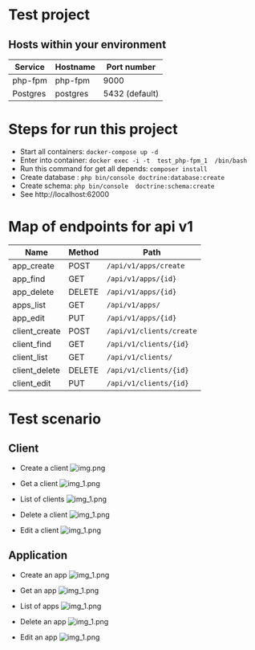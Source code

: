Test project
==================================

## Hosts within your environment ##


Service|Hostname|Port number
------|---------|-----------
php-fpm|php-fpm|9000
Postgres|postgres|5432 (default)

# Steps for run this project #
* Start all containers: `docker-compose up -d`
* Enter into container: `docker exec -i -t  test_php-fpm_1  /bin/bash`
* Run this command for get all depends: `composer install`
* Create database : `php bin/console doctrine:database:create`
* Create schema: `php bin/console  doctrine:schema:create`
* See http://localhost:62000

# Map of endpoints for api v1 #

Name|Method|Path
------|---------|-----------
app_create|POST|`/api/v1/apps/create`
app_find|GET|`/api/v1/apps/{id}`
app_delete|DELETE|`/api/v1/apps/{id}`
apps_list|GET|`/api/v1/apps/`
app_edit|PUT|`/api/v1/apps/{id}`
client_create|POST|`/api/v1/clients/create`
client_find|GET|`/api/v1/clients/{id}`
client_list|GET|`/api/v1/clients/`
client_delete|DELETE|`/api/v1/clients/{id}`
client_edit|PUT|`/api/v1/clients/{id}`


# Test scenario #
##  Client ##
* Create a client
![img.png](scenario/img.png)
  
* Get a client
![img_1.png](scenario/img_1.png)
  
* List of clients
![img_1.png](scenario/img_2.png)

* Delete a client
![img_1.png](scenario/img_3.png)

* Edit a client
![img_1.png](scenario/img_4.png)

##  Application ##
* Create an app
![img_1.png](scenario/img_5.png)

* Get an app
![img_1.png](scenario/img_6.png)

* List of apps
![img_1.png](scenario/img_7.png)
  
* Delete an app
![img_1.png](scenario/img_8.png)

* Edit an app
  ![img_1.png](scenario/img_9.png)